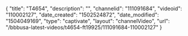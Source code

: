 {
    "title": "T4654",
    "description": "",
    "channelid": "111091684",
    "videoid": "110002127",
    "date_created": "1502524872",
    "date_modified": "1504049169",
    "type": "captivate",
    "layout": "channelVideo",
    "url": "\/bbbusa-latest-videos\/t4654-ft19925\/111091684-110002127"
}